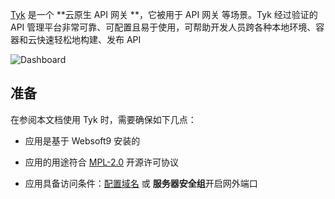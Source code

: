 [Tyk](https://tyk.io/) 是一个 **云原生 API 网关 **，它被用于 API 网关  等场景。Tyk 经过验证的 API 管理平台非常可靠、可配置且易于使用，可帮助开发人员跨各种本地环境、容器和云快速轻松地构建、发布 API


![Dashboard](https://libs.websoft9.com/Websoft9/DocsPicture/zh/tyk/tyk-gui-websoft9.svg)


## 准备

在参阅本文档使用 Tyk 时，需要确保如下几点：

- 应用是基于 Websoft9 安装的

- 应用的用途符合 [MPL-2.0](https://opensource.org/licenses/MPL-2.0) 开源许可协议

- 应用具备访问条件：[配置域名](./domain-set) 或 **服务器安全组**开启网外端口